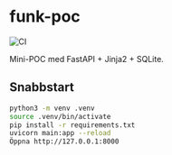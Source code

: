 # funk-poc

![CI](https://github.com/estebans-tech/funk-poc/actions/workflows/ci.yml/badge.svg)


Mini-POC med FastAPI + Jinja2 + SQLite.

## Snabbstart
```bash
python3 -m venv .venv
source .venv/bin/activate
pip install -r requirements.txt
uvicorn main:app --reload
Öppna http://127.0.0.1:8000
